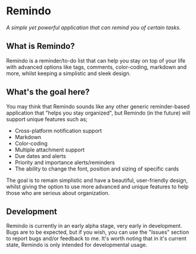 # Remindo
*A simple yet powerful application that can remind you of certain tasks.*

## What is Remindo?
Remindo is a reminder/to-do list that can help you stay on top of your life with advanced options like tags, comments, color-coding, markdown and more, whilst keeping a simplistic and sleek design.

## What's the goal here?
You may think that Remindo sounds like any other generic reminder-based application that "helps you stay organized", but Remindo (in the future) will support unique features such as;
* Cross-platform notification support
* Markdown
* Color-coding
* Multiple attachment support
* Due dates and alerts
* Priority and importance alerts/reminders
* The ability to change the font, position and sizing of specific cards

The goal is to remain simplistic and have a beautiful, user-friendly design, whilst giving the option to use more advanced and unique features to help those who are serious about organization.

## Development
Remindo is currently in an early alpha stage, very early in development. Bugs are to be expected, but if you wish, you can use the "Issues" section to report bugs and/or feedback to me.
It's worth noting that in it's current state, Remindo is only intended for developmental usage.
